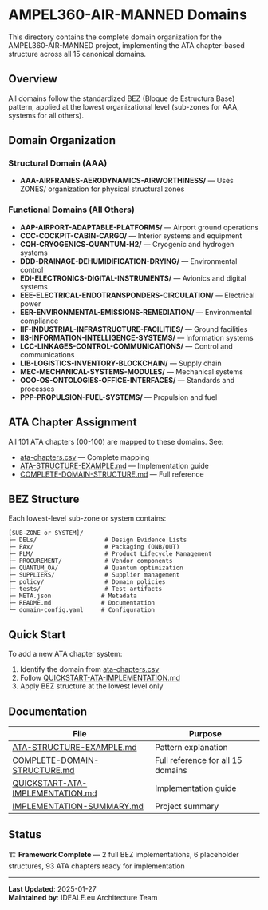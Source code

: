 # AMPEL360-AIR-MANNED Domains

This directory contains the complete domain organization for the AMPEL360-AIR-MANNED project, implementing the ATA chapter-based structure across all 15 canonical domains.

## Overview

All domains follow the standardized BEZ (Bloque de Estructura Base) pattern, applied at the lowest organizational level (sub-zones for AAA, systems for all others).

## Domain Organization

### Structural Domain (AAA)
- **AAA-AIRFRAMES-AERODYNAMICS-AIRWORTHINESS/** — Uses ZONES/ organization for physical structural zones

### Functional Domains (All Others)
- **AAP-AIRPORT-ADAPTABLE-PLATFORMS/** — Airport ground operations
- **CCC-COCKPIT-CABIN-CARGO/** — Interior systems and equipment
- **CQH-CRYOGENICS-QUANTUM-H2/** — Cryogenic and hydrogen systems
- **DDD-DRAINAGE-DEHUMIDIFICATION-DRYING/** — Environmental control
- **EDI-ELECTRONICS-DIGITAL-INSTRUMENTS/** — Avionics and digital systems
- **EEE-ELECTRICAL-ENDOTRANSPONDERS-CIRCULATION/** — Electrical power
- **EER-ENVIRONMENTAL-EMISSIONS-REMEDIATION/** — Environmental compliance
- **IIF-INDUSTRIAL-INFRASTRUCTURE-FACILITIES/** — Ground facilities
- **IIS-INFORMATION-INTELLIGENCE-SYSTEMS/** — Information systems
- **LCC-LINKAGES-CONTROL-COMMUNICATIONS/** — Control and communications
- **LIB-LOGISTICS-INVENTORY-BLOCKCHAIN/** — Supply chain
- **MEC-MECHANICAL-SYSTEMS-MODULES/** — Mechanical systems
- **OOO-OS-ONTOLOGIES-OFFICE-INTERFACES/** — Standards and processes
- **PPP-PROPULSION-FUEL-SYSTEMS/** — Propulsion and fuel

## ATA Chapter Assignment

All 101 ATA chapters (00-100) are mapped to these domains. See:
- [ata-chapters.csv](../../../1-DIMENSIONS/CANONICAL-TAXONOMY/ata-chapters.csv) — Complete mapping
- [ATA-STRUCTURE-EXAMPLE.md](./ATA-STRUCTURE-EXAMPLE.md) — Implementation guide
- [COMPLETE-DOMAIN-STRUCTURE.md](./COMPLETE-DOMAIN-STRUCTURE.md) — Full reference

## BEZ Structure

Each lowest-level sub-zone or system contains:

```
[SUB-ZONE or SYSTEM]/
├─ DELs/                   # Design Evidence Lists
├─ PAx/                    # Packaging (ONB/OUT)
├─ PLM/                    # Product Lifecycle Management
├─ PROCUREMENT/            # Vendor components
├─ QUANTUM_OA/             # Quantum optimization
├─ SUPPLIERS/              # Supplier management
├─ policy/                 # Domain policies
├─ tests/                  # Test artifacts
├─ META.json              # Metadata
├─ README.md              # Documentation
└─ domain-config.yaml     # Configuration
```

## Quick Start

To add a new ATA chapter system:
1. Identify the domain from [ata-chapters.csv](../../../1-DIMENSIONS/CANONICAL-TAXONOMY/ata-chapters.csv)
2. Follow [QUICKSTART-ATA-IMPLEMENTATION.md](./QUICKSTART-ATA-IMPLEMENTATION.md)
3. Apply BEZ structure at the lowest level only

## Documentation

| File | Purpose |
|------|---------|
| [ATA-STRUCTURE-EXAMPLE.md](./ATA-STRUCTURE-EXAMPLE.md) | Pattern explanation |
| [COMPLETE-DOMAIN-STRUCTURE.md](./COMPLETE-DOMAIN-STRUCTURE.md) | Full reference for all 15 domains |
| [QUICKSTART-ATA-IMPLEMENTATION.md](./QUICKSTART-ATA-IMPLEMENTATION.md) | Implementation guide |
| [IMPLEMENTATION-SUMMARY.md](./IMPLEMENTATION-SUMMARY.md) | Project summary |

## Status

🏗️ **Framework Complete** — 2 full BEZ implementations, 6 placeholder structures, 93 ATA chapters ready for implementation

---

**Last Updated**: 2025-01-27  
**Maintained by**: IDEALE.eu Architecture Team
